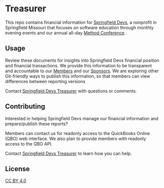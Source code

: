 # Treasurer

This repo contains financial information for [Springfield Devs](https://sgf.dev/), a nonprofit in Springfield Missouri that focuses on software education through monthly evening events and our annual all-day [Method Conference](https://methodconf.com/) .

## Usage

Review these documents for insights into Springfield Devs financial position and financial transactions. We provide this information to be transparent and accountable to our [Members](https://sgf.dev/member) and our [Sponsors](https://sgf.dev/sponsor). We are exploring other Git-friendly ways to publish this information, so that members can view differences between reporting versions

Contact [Springfield Devs Treasurer](mailto:treasurer@sgf.dev) with questions or comments.

## Contributing

Interested in helping Springfield Devs manage our financial information and prepare/publish these reports?

Members can contact us for readonly access to the QuickBooks Online (QBO) web interface. We also plan to provide members with readonly access to the QBO API.

Contact [Springfield Devs Treasurer](mailto:treasurer@sgf.dev) to learn how you can help.

## License
[CC BY 4.0](https://creativecommons.org/licenses/by/4.0/)
